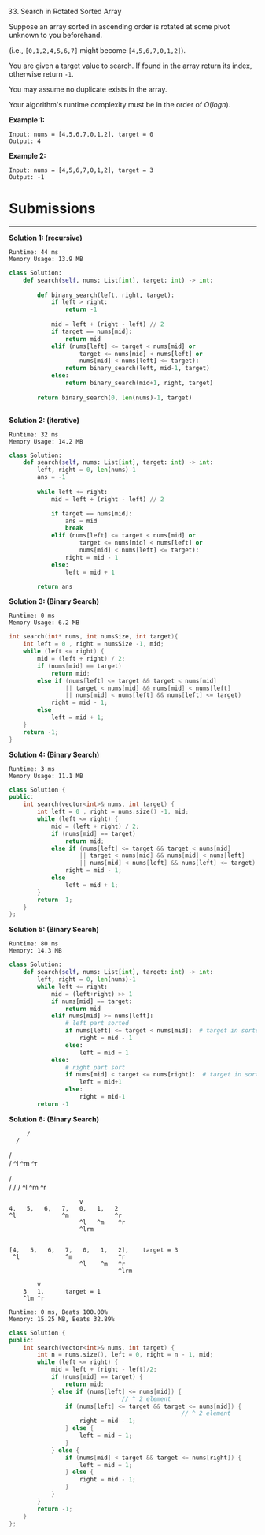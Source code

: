 33. Search in Rotated Sorted Array

Suppose an array sorted in ascending order is rotated at some pivot unknown to you beforehand.

(i.e., `[0,1,2,4,5,6,7]` might become `[4,5,6,7,0,1,2]`).

You are given a target value to search. If found in the array return its index, otherwise return `-1`.

You may assume no duplicate exists in the array.

Your algorithm's runtime complexity must be in the order of $O(log n)$.

**Example 1:**
```
Input: nums = [4,5,6,7,0,1,2], target = 0
Output: 4
```

**Example 2:**
```
Input: nums = [4,5,6,7,0,1,2], target = 3
Output: -1
```

# Submissions
---
**Solution 1: (recursive)**
```
Runtime: 44 ms
Memory Usage: 13.9 MB
```
```python
class Solution:
    def search(self, nums: List[int], target: int) -> int:
        
        def binary_search(left, right, target):
            if left > right:
                return -1
            
            mid = left + (right - left) // 2
            if target == nums[mid]:
                return mid            
            elif (nums[left] <= target < nums[mid] or
                    target <= nums[mid] < nums[left] or
                    nums[mid] < nums[left] <= target):
                return binary_search(left, mid-1, target)
            else:
                return binary_search(mid+1, right, target)        
            
        return binary_search(0, len(nums)-1, target)
            
```

**Solution 2: (iterative)**
```
Runtime: 32 ms
Memory Usage: 14.2 MB
```
```python
class Solution:
    def search(self, nums: List[int], target: int) -> int:
        left, right = 0, len(nums)-1
        ans = -1
        
        while left <= right:
            mid = left + (right - left) // 2

            if target == nums[mid]:
                ans = mid
                break
            elif (nums[left] <= target < nums[mid] or
                    target <= nums[mid] < nums[left] or
                    nums[mid] < nums[left] <= target):
                right = mid - 1
            else:
                left = mid + 1

        return ans 
```

**Solution 3: (Binary Search)**
```
Runtime: 0 ms
Memory Usage: 6.2 MB
```
```c
int search(int* nums, int numsSize, int target){
    int left = 0 , right = numsSize -1, mid;
    while (left <= right) {
        mid = (left + right) / 2;
        if (nums[mid] == target)
            return mid;
        else if (nums[left] <= target && target < nums[mid] 
                || target < nums[mid] && nums[mid] < nums[left] 
                || nums[mid] < nums[left] && nums[left] <= target)
            right = mid - 1;
        else
            left = mid + 1;
    }
    return -1;
}
```

**Solution 4: (Binary Search)**
```
Runtime: 3 ms
Memory Usage: 11.1 MB
```
```c++
class Solution {
public:
    int search(vector<int>& nums, int target) {
        int left = 0 , right = nums.size() -1, mid;
        while (left <= right) {
            mid = (left + right) / 2;
            if (nums[mid] == target)
                return mid;
            else if (nums[left] <= target && target < nums[mid] 
                    || target < nums[mid] && nums[mid] < nums[left] 
                    || nums[mid] < nums[left] && nums[left] <= target)
                right = mid - 1;
            else
                left = mid + 1;
        }
        return -1;
    }
};
```

**Solution 5: (Binary Search)**
```
Runtime: 80 ms
Memory: 14.3 MB
```
```python
class Solution:
    def search(self, nums: List[int], target: int) -> int:
        left, right = 0, len(nums)-1 
        while left <= right:
            mid = (left+right) >> 1
            if nums[mid] == target:
                return mid
            elif nums[mid] >= nums[left]:   
                # left part sorted
                if nums[left] <= target < nums[mid]:  # target in sorted left part
                    right = mid - 1
                else:
                    left = mid + 1
            else:
                # right part sort
                if nums[mid] < target <= nums[right]:  # target in sorted right part
                    left = mid+1
                else:
                    right = mid-1
        return -1
```

**Solution 6: (Binary Search)**

         /
      /   
   /  
           /
   ^l   ^m  ^r  
 
   /     
         / 
       / 
     /
   ^l ^m  ^r

                        v
    4,   5,   6,   7,   0,   1,   2
    ^l             ^m             ^r
                        ^l   ^m    ^r
                        ^lrm
    
                
    [4,   5,   6,   7,   0,   1,   2],    target = 3
     ^l             ^m             ^r
                        ^l    ^m   ^r
                                   ^lrm

            v
        3   1,      target = 1
        ^lm ^r


```
Runtime: 0 ms, Beats 100.00%
Memory: 15.25 MB, Beats 32.89%
```
```c++
class Solution {
public:
    int search(vector<int>& nums, int target) {
        int n = nums.size(), left = 0, right = n - 1, mid;
        while (left <= right) {
            mid = left + (right - left)/2;
            if (nums[mid] == target) {
                return mid;
            } else if (nums[left] <= nums[mid]) {
                                // ^ 2 element
                if (nums[left] <= target && target <= nums[mid]) {
                                                 // ^ 2 element
                    right = mid - 1;
                } else {
                    left = mid + 1;
                }
            } else {
                if (nums[mid] < target && target <= nums[right]) {
                    left = mid + 1;
                } else {
                    right = mid - 1;
                }
            }
        }
        return -1;
    }
};
```
